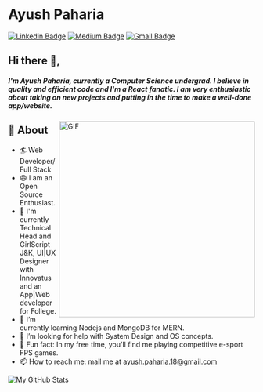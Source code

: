 # Ayush Paharia
[![Linkedin Badge](https://img.shields.io/badge/ayushpaharia-30302f?style=for-the-badge&logo=linkedin)](https://www.linkedin.com/in/ayushcodes1812/)
[![Medium Badge](https://img.shields.io/badge/ayushpaharia-30302f?style=for-the-badge&logo=medium)](https://medium.com/@ayush.paharia.18)
[![Gmail Badge](https://img.shields.io/badge/ayush.paharia.18@gmail.com-30302f?style=for-the-badge&logo=Gmail&logoColor=white)](mailto:ayush.paharia.18@gmail.com)

## Hi there 👋,           
##### I'm Ayush Paharia, currently a Computer Science undergrad. I believe in quality and efficient code and I'm a React fanatic. I am very enthusiastic about taking on new projects and putting in the time to make a well-done app/website.
<img align="right" alt="GIF" src="https://cdn.dribbble.com/users/729829/screenshots/2712522/galshir.gif" width="400px" />

## 🧐 About
- 🏄‍ Web Developer/Full Stack
- 😄 I am an Open Source Enthusiast.
- 🔭 I'm currently Technical Head and GirlScript J&K, UI|UX Designer with Innovatus and an App|Web developer for Follege.
- 🌱 I’m currently learning Nodejs and MongoDB for MERN.
- 🤔 I’m looking for help with System Design and OS concepts.
- 🎨 Fun fact: In my free time, you'll find me playing competitive e-sport FPS games.
- 📫 How to reach me: mail me at [ayush.paharia.18@gmail.com](mailto:ayush.paharia.18@gmail.com)

![My GitHub Stats](https://github-readme-stats.vercel.app/api?username=ayushpaharia&show_icons=true)

